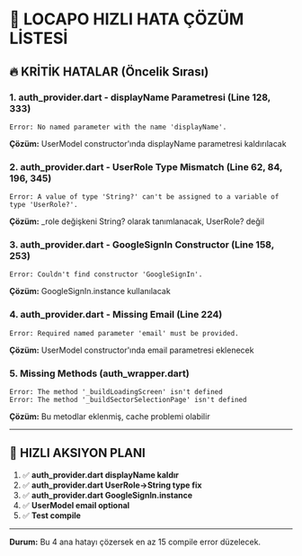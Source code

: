 # 🚨 LOCAPO HIZLI HATA ÇÖZÜM LİSTESİ

## **🔥 KRİTİK HATALAR (Öncelik Sırası)**

### 1. **auth_provider.dart - displayName Parametresi (Line 128, 333)**
```
Error: No named parameter with the name 'displayName'.
```
**Çözüm:** UserModel constructor'ında displayName parametresi kaldırılacak

### 2. **auth_provider.dart - UserRole Type Mismatch (Line 62, 84, 196, 345)**
```
Error: A value of type 'String?' can't be assigned to a variable of type 'UserRole?'.
```
**Çözüm:** _role değişkeni String? olarak tanımlanacak, UserRole? değil

### 3. **auth_provider.dart - GoogleSignIn Constructor (Line 158, 253)**
```
Error: Couldn't find constructor 'GoogleSignIn'.
```
**Çözüm:** GoogleSignIn.instance kullanılacak

### 4. **auth_provider.dart - Missing Email (Line 224)**
```
Error: Required named parameter 'email' must be provided.
```
**Çözüm:** UserModel constructor'ında email parametresi eklenecek

### 5. **Missing Methods (auth_wrapper.dart)**
```
Error: The method '_buildLoadingScreen' isn't defined
Error: The method '_buildSectorSelectionPage' isn't defined
```
**Çözüm:** Bu metodlar eklenmiş, cache problemi olabilir

---

## **🎯 HIZLI AKSIYON PLANI**

1. ✅ **auth_provider.dart displayName kaldır**
2. ✅ **auth_provider.dart UserRole→String type fix**  
3. ✅ **auth_provider.dart GoogleSignIn.instance**
4. ✅ **UserModel email optional**
5. ✅ **Test compile**

---

**Durum:** Bu 4 ana hatayı çözersek en az 15 compile error düzelecek.